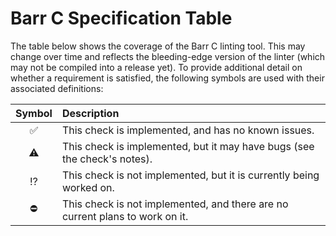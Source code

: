 # Barr C Specification Table

The table below shows the coverage of the Barr C linting tool. This may change over time and reflects the bleeding-edge version of the linter (which may not be compiled into a release yet). To provide additional detail on whether a requirement is satisfied, the following symbols are used with their associated definitions:

| Symbol  | Description                                                                                 |
| :-----: | :------------------------------------------------------------------------------------------ | 
|   ✅    | This check is implemented, and has no known issues.                                         |
|   ⚠️     | This check is implemented, but it may have bugs (see the check's notes).                    |
|   ⁉️     | This check is not implemented, but it is currently being worked on.                         |
|   ⛔    | This check is not implemented, and there are no current plans to work on it.                |
